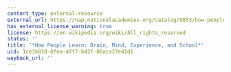```yaml
---
content_type: external-resource
external_url: https://nap.nationalacademies.org/catalog/9853/how-people-learn-brain-mind-experience-and-school-expanded-edition
has_external_license_warning: true
license: https://en.wikipedia.org/wiki/All_rights_reserved
status: ''
title: '*How People Learn: Brain, Mind, Experience, and School*'
uid: 1ce3b818-8fea-4ff7-b42f-06aca27e41d1
wayback_url: ''
---
```

